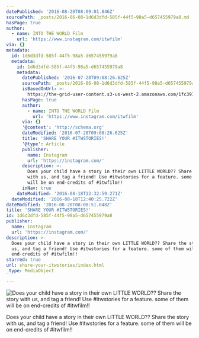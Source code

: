 ```yaml
---
datePublished: '2016-08-20T08:09:01.846Z'
sourcePath: _posts/2016-06-08-1d6d3dfd-585f-44f5-98a5-d657455979a8.md
hasPage: true
author:
  - name: INTO THE WORLD Film
    url: 'https://www.instagram.com/itwfilm'
via: {}
metadata:
  id: 1d6d3dfd-585f-44f5-98a5-d657455979a8
  metadata:
    id: 1d6d3dfd-585f-44f5-98a5-d657455979a8
    metadata:
      datePublished: '2016-07-28T09:08:26.625Z'
      sourcePath: _posts/2016-06-08-1d6d3dfd-585f-44f5-98a5-d657455979a8.md
      isBasedOnUrl: >-
        https://the-grid-user-content.s3-us-west-2.amazonaws.com/1fc3970a-ec41-430e-a2b3-99c4ef56cd51.jpg
      hasPage: true
      author:
        - name: INTO THE WORLD Film
          url: 'https://www.instagram.com/itwfilm'
      via: {}
      '@context': 'http://schema.org'
      dateModified: '2016-07-28T09:08:26.625Z'
      title: 'SHARE YOUR #ITWSTORIES!'
      '@type': Article
      publisher:
        name: Instagram
        url: 'https://instagram.com/'
      description: >-
        Does your child have a story in their own LITTLE WORLD?? Share the story
        with us, and tag a friend! Use #itwstories for a feature. some of them
        will be on end-credits of #itwfilm!!
      inNav: true
    dateModified: '2016-08-18T12:32:59.271Z'
  dateModified: '2016-08-18T12:40:25.722Z'
dateModified: '2016-08-20T08:08:51.048Z'
title: 'SHARE YOUR #ITWSTORIES!'
id: 1d6d3dfd-585f-44f5-98a5-d657455979a8
publisher:
  name: Instagram
  url: 'https://instagram.com/'
description: >-
  Does your child have a story in their own LITTLE WORLD?? Share the story with
  us, and tag a friend! Use #itwstories for a feature. some of them will be on
  end-credits of #itwfilm!!
starred: true
url: share-your-itwstories/index.html
_type: MediaObject

---
```

![Does your child have a story in their own LITTLE WORLD?? Share the story with us, and tag a friend! Use #itwstories for a feature. some of them will be on end-credits of #itwfilm!! ](https://the-grid-user-content.s3-us-west-2.amazonaws.com/1fc3970a-ec41-430e-a2b3-99c4ef56cd51.jpg)

Does your child have a story in their own LITTLE WORLD?? Share the story with us, and tag a friend! Use \#itwstories for a feature. some of them will be on end-credits of \#itwfilm!!